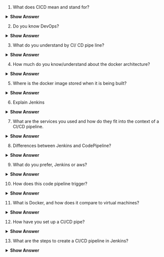 1. What does CICD mean and stand for?

<details> <summary><b>Show Answer</b></summary>
 
<blockquote>

CICD stands for Continuous Integration and Continuous Delivery (or Deployment).

- **Continuous Integration (CI):** It is a software development practice in which developers regularly integrate their code changes into a shared repository. With CI, developers can quickly identify and fix integration issues and ensure that the code is always in a stable state. CI tools automate the building and testing of code changes, which helps catch errors earlier in the development process.

- **Continuous Delivery (CD):** It is the process of automatically deploying code changes to production or staging environments after they have passed the necessary tests. CD ensures that the code is always ready for deployment and reduces the risk of introducing errors into the production environment. CD tools automate the deployment of code changes, which helps reduce the time and effort required to release new features and updates.

Together, CI and CD make up the CICD pipeline, which is a set of processes and tools that automate the building, testing, and deployment of software changes. CICD is a key part of modern software development practices and is critical for teams looking to release software quickly and reliably.

- Jenkis, Github Actions, GitLabs and Codebuild and CodeDeploy in AWS are few CI/CD tools.
  
</blockquote>

</details>

2. Do you know DevOps?

<details> <summary><b>Show Answer</b></summary>
 
<blockquote>

DevOps as name implies is combining the development and operations processes. Traditionally the development and opertions teams are soiled but in DevOps the barriers are removed which will result in faster development cycles, more frequent releases and better collaboration between development, operations and sometimes even security and quality assurance teams. The DevOps process includes the developemnet, testing and deployment phases.

</blockquote>

</details>

3. What do you understand by CI/ CD pipe line?

<details> <summary><b>Show Answer</b></summary>
 
<blockquote>

- The CI/CD stands for continious integration and continious deployment. The changes made to the codebase are merged to a centralised repository which trigges a build lifecycle which will build, test and deploy the application to production enviorment. 
- The CI/CD pipeleine can be built using github actions, gitlabs, jenkins, AWS code pipeline and AzureDevops.


</blockquote>

</details>
 


4. How much do you know/understand about the docker architecture?

<details> <summary><b>Show Answer</b></summary>
 
<blockquote>

Docker architecture is a client server architecture, with Dokcer client and Docker daemon. Docker client can communicate with one or more deamons and Docker daemon is responsible for managing the dokcer objects like images, containers, networks and volumes.

</blockquote>

</details>
 


5. Where is the docker image stored when it is being built?

<details> <summary><b>Show Answer</b></summary>
 
<blockquote>

When a docker image is being built, it is stored in the local Docker host machine's storage. During the building process, Docker creates a new image for every instruction in the docker file which run as isolated namespaces. and each new layer in the image is cached in local machine.
</blockquote>

</details>
 


6. Explain Jenkins

<details> <summary><b>Show Answer</b></summary>
 
<blockquote>

Jenkins is an opensource source automation server. It is use to automate the tasks like building, testing, and deploying the application.

</blockquote>

</details>

7. What are the services you used and how do they fit into the context of a CI/CD pipeline.

<details> <summary><b>Show Answer</b></summary>
 
<blockquote>

The CI/CD pipeline starts with a codebase repository like GitHub.For example

1. GitHub: Whenever there is commit or push in repostory the build process is triggered. 
2. Jenkins: Jenkins application has a job and the build will triggered with a webhook in GitHub. The Jenkinsfile in the repository contains the commands to build test, containerize and deploy the application.

The above process can also be achieved using other tools like GitHub actions, GitLabs CI/CD, AWS CodePipeline and AzureDevops CI/CD.

3. Docker: Docker is used to containerize or build an image of the project which can be run.

</blockquote>

</details>

8. Differences between Jenkins and CodePipeline?

<details> <summary><b>Show Answer</b></summary>
 
<blockquote>

Jenkins and AWS CodePipeline are both popular CI/CD tools used to automate the software delivery process, but they have some differences:

**Jenkins:**

- Open-source and can be installed on-premises or in the cloud.
- Supports a wide range of plugins and integrations with other tools.
- Highly customizable and flexible in terms of workflow and pipeline design.
- Requires more manual configuration and maintenance.

**AWS CodePipeline:**

- Cloud-based service provided by Amazon Web Services (AWS).
- Built-in integration with other AWS services like CodeCommit, CodeBuild, and CodeDeploy.
- Scalable and reliable with high availability and fault tolerance.
- Provides a simplified and streamlined pipeline creation and management process.
- Less flexible compared to Jenkins in terms of customization and plugin support.

</blockquote>

</details>

9.  What do you prefer, Jenkins or aws?

<details> <summary><b>Show Answer</b></summary>
 
<blockquote>

The choice between Jenkins and AWS CodePipeline would depend on the specific needs and requirements of the project. Jenkins is a popular open-source tool that offers a high level of customization and flexibility, while AWS CodePipeline is a fully managed service that is tightly integrated with other AWS services. Ultimately, the choice would depend on factors such as the complexity of the project, the need for customizability, and the available resources and expertise of the team.

</blockquote>

</details>

10.   How does this code pipeline trigger?

<details> <summary><b>Show Answer</b></summary>
 
<blockquote>

A code pipeline can be triggered in different ways depending on how it's configured. Here are some common triggers:

1. **Code commit:** The pipeline is triggered when changes are pushed to a version control system like Git.

2. **Schedule:** The pipeline is triggered on a set schedule, such as daily or weekly.

3. **Manual:** The pipeline is triggered manually by a user, either through a web interface or a command-line tool.

4. **Webhooks:** The pipeline is triggered when a specific event occurs on a web service, such as a new release being deployed to a server.

5. **Continuous integration:** The pipeline is triggered automatically when a new build is ready to be tested.


</blockquote>

</details>

11.   What is Docker, and how does it compare to virtual machines?

<details> <summary><b>Show Answer</b></summary>
 
<blockquote>

| Docker Container                                            | Virtual Machine                                                                                  |
| ----------------------------------------------------------- | ------------------------------------------------------------------------------------------------ |
| Lightweight                                                 | Heavyweight                                                                                      |
| Shares the host OS kernel                                   | Has its own OS kernel                                                                            |
| Runs on a single server and shares resources                | Runs as a separate server                                                                        |
| Starts up quickly                                           | Takes longer to start up                                                                         |
| More flexible and easier to manage                          | More complex and difficult to manage                                                             |
| More suitable for microservices architecture                | More suitable for monolithic applications                                                        |
| Requires less storage space                                 | Requires more storage space                                                                      |
| Provides better performance                                 | Provides lower performance                                                                       |
| Suitable for running multiple applications on a single host | Suitable for running single applications or multiple applications with different OS requirements |
| Supports horizontal scaling                                 | Supports vertical scaling                                                                        |

</blockquote>

</details>

12.  How have you set up a CI/CD pipe?

<details> <summary><b>Show Answer</b></summary>
 
<blockquote>

**Steps to set up a CI/CD pipeline:**

1. **Choose a CI/CD tool:** Select a CI/CD tool that suits your project requirements. Some popular options include Jenkins, Travis CI, CircleCI, and GitLab CI/CD.

2. **Create a repository:** Create a repository for your project and connect it to your chosen CI/CD tool.

3. **Configure your pipeline:** Define the steps that your pipeline should execute, such as building the project, running tests, and deploying to a production environment. This configuration can be done either through a configuration file or via the CI/CD tool's web interface.

4. **Set up automated triggers:** Configure triggers to automatically start the pipeline whenever changes are pushed to the repository.

5. **Test the pipeline:** Run the pipeline manually to ensure that it runs successfully and performs the expected actions.

6. **Monitor and optimize the pipeline:** Keep an eye on your pipeline to identify any issues and optimize its performance. This could involve monitoring build times, identifying and resolving failed builds, and tweaking the pipeline configuration to improve efficiency.

7. **Continuously improve:** Continuously improve your pipeline by incorporating feedback and new ideas from your team and other stakeholders.


</blockquote>

</details>

13.  What are the steps to create a CI/CD pipeline in Jenkins?

<details> <summary><b>Show Answer</b></summary>
 
<blockquote>

Creating a CI/CD pipeline in Jenkins typically involves several steps:

1. **Setup:** Install and configure Jenkins on a server or cloud platform of your choice.
2. **Code Repository:** Connect Jenkins to your code repository, such as GitHub or Bitbucket.
3. **Build:** Define a build process, which includes compiling the code, running tests, and packaging the code.
4. **Integration:** Connect Jenkins to other tools in your stack, such as JIRA for issue tracking or Slack for notifications.
5. **Deployment:** Define deployment scripts and configurations to deploy the code to production or staging environments.
6. **Automation:** Automate the pipeline to trigger a build when changes are made to the code repository and deploy the code when the build is successful.
7. **Monitoring:** Set up monitoring and logging tools to track performance and identify issues in real-time.


</blockquote>

</details>


